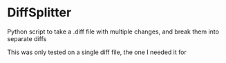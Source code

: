 # DiffSplitter
Python script to take a .diff file with multiple changes, and break them into separate diffs

This was only tested on a single diff file, the one I needed it for
